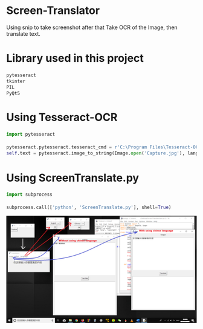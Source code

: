 # Screen-Translator
Using snip to take screenshot after that Take OCR of the Image, then translate text.

# Library used in this project
```
pytesseract
tkinter
PIL
PyQt5
```

# Using Tesseract-OCR
```python
import pytesseract

pytesseract.pytesseract.tesseract_cmd = r'C:\Program Files\Tesseract-OCR\tesseract'
self.text = pytesseract.image_to_string(Image.open('Capture.jpg'), lang=self.lang)
```

# Using ScreenTranslate.py
```python
import subprocess 

subprocess.call(['python', 'ScreenTranslate.py'], shell=True)
```


![alt text](https://github.com/infinyte7/Screen-Translator/blob/master/program_flow.png)
